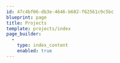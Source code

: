 ```yaml
---
id: 47c4bf06-db3e-4646-b602-f62561c9c5bc
blueprint: page
title: Projects
template: projects/index
page_builder:
  -
    type: index_content
    enabled: true
---
```

